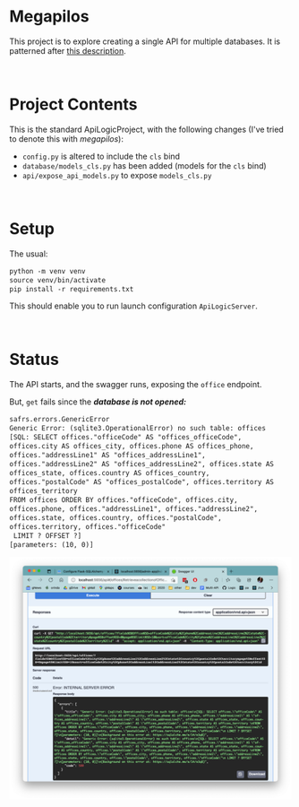 # Megapilos

This project is to explore creating a single API for multiple databases.  It is patterned after [this description](https://www.attilatoth.dev/posts/flask-sqlalchemy-multiple-dbs/#:~:text=Configure%20Flask-SQLAlchemy%20to%20use%20multiple%20databases%201%20Configure,separate%20config%20file.%20...%205%20Wrapping%20up.%20).

&nbsp;&nbsp;

# Project Contents

This is the standard ApiLogicProject, with the following changes (I've tried to denote this with *megapilos*):
* `config.py` is altered to include the `cls` bind
* `database/models_cls.py` has been added (models for the `cls` bind)
* `api/expose_api_models.py` to expose `models_cls.py`

&nbsp;&nbsp;

# Setup

The usual:
```
python -m venv venv
source venv/bin/activate
pip install -r requirements.txt
```

This should enable you to run launch configuration `ApiLogicServer`.

&nbsp;&nbsp;

# Status

The API starts, and the swagger runs, exposing the `office` endpoint.

But, `get` fails since the ***database is not opened:***

```
safrs.errors.GenericError
Generic Error: (sqlite3.OperationalError) no such table: offices
[SQL: SELECT offices."officeCode" AS "offices_officeCode", offices.city AS offices_city, offices.phone AS offices_phone, offices."addressLine1" AS "offices_addressLine1", offices."addressLine2" AS "offices_addressLine2", offices.state AS offices_state, offices.country AS offices_country, offices."postalCode" AS "offices_postalCode", offices.territory AS offices_territory 
FROM offices ORDER BY offices."officeCode", offices.city, offices.phone, offices."addressLine1", offices."addressLine2", offices.state, offices.country, offices."postalCode", offices.territory, offices."officeCode"
 LIMIT ? OFFSET ?]
[parameters: (10, 0)]
```

![Get Failes](/images/db-not-open.png?raw=true "Optional Title")
